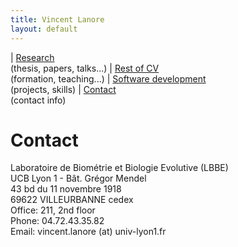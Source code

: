 ```yaml
---
title: Vincent Lanore
layout: default
---
```


| [Research](index.html)<br/>(thesis, papers, talks...) | [Rest of CV](cv.html)<br/>(formation, teaching...) | [Software development](soft.html)<br/>(projects, skills) | [Contact](contact.html)<br/>(contact info)

# Contact

Laboratoire de Biométrie et Biologie Evolutive (LBBE)<br/>
UCB Lyon 1 - Bât. Grégor Mendel<br/>
43 bd du 11 novembre 1918<br/>
69622 VILLEURBANNE cedex<br/>
Office: 211, 2nd floor<br/>
Phone: 04.72.43.35.82<br/>
Email: vincent.lanore (at) univ-lyon1.fr